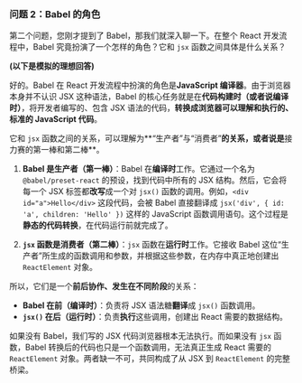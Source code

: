 ### **问题 2：Babel 的角色**

第二个问题，您刚才提到了 Babel，那我们就深入聊一下。在整个 React 开发流程中，Babel 究竟扮演了一个怎样的角色？它和 `jsx` 函数之间具体是什么关系？



**(以下是模拟的理想回答)**

好的。Babel 在 React 开发流程中扮演的角色是**JavaScript 编译器**。由于浏览器本身并不认识 JSX 这种语法，Babel 的核心任务就是在**代码构建时（或者说编译时）**，将开发者编写的、包含 JSX 语法的代码，**转换成浏览器可以理解和执行的、标准的 JavaScript 代码**。

它和 `jsx` 函数之间的关系，可以理解为\*\*“生产者”与“消费者”**的关系，或者说是**接力赛的第一棒和第二棒\*\*。

1.  **Babel 是生产者（第一棒）**：Babel 在**编译时**工作。它通过一个名为 `@babel/preset-react` 的预设，找到代码中所有的 JSX 结构。然后，它会将每一个 JSX 标签都**改写**成一个对 `jsx()` 函数的调用。例如，`<div id="a">Hello</div>` 这段代码，会被 Babel 直接翻译成 `jsx('div', { id: 'a', children: 'Hello' })` 这样的 JavaScript 函数调用语句。这个过程是**静态的代码转换**，在代码运行前就完成了。

2.  **`jsx` 函数是消费者（第二棒）**：`jsx` 函数在**运行时**工作。它接收 Babel 这位“生产者”所生成的函数调用和参数，并根据这些参数，在内存中真正地创建出 `ReactElement` 对象。

所以，它们是一个**前后协作、发生在不同阶段**的关系：

  * **Babel 在前（编译时）**：负责将 JSX 语法糖**翻译**成 `jsx()` 函数调用。
  * **`jsx()` 在后（运行时）**：负责**执行**这些调用，创建出 React 需要的数据结构。

如果没有 Babel，我们写的 JSX 代码浏览器根本无法执行。而如果没有 `jsx` 函数，Babel 转换后的代码也只是一个函数调用，无法真正生成 React 需要的 `ReactElement` 对象。两者缺一不可，共同构成了从 JSX 到 `ReactElement` 的完整桥梁。

